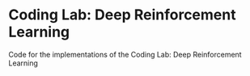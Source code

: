 # Coding Lab: Deep Reinforcement Learning
Code for the implementations of the Coding Lab: Deep Reinforcement Learning
